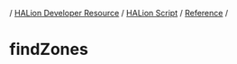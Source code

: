 / [HALion Developer Resource](../..//HALion-Developer-Resource.md) / [HALion Script](./HALion-Script.md) / [Reference](./Reference.md) /

# findZones
